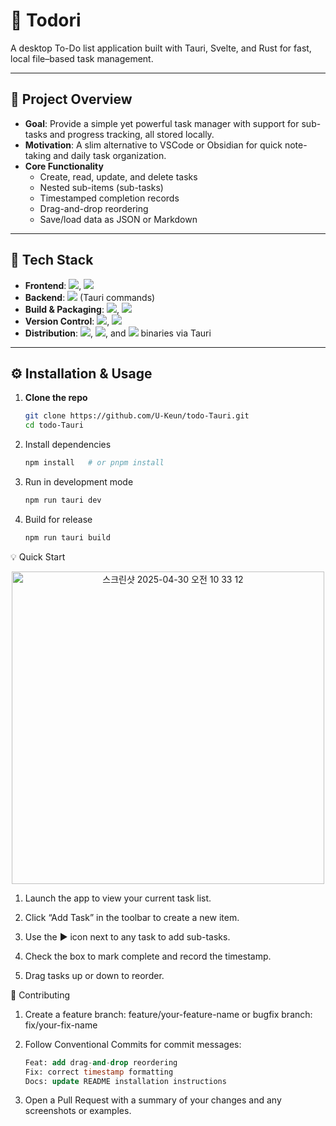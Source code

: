 # 📝 Todori

A desktop To-Do list application built with Tauri, Svelte, and Rust for fast, local file–based task management.

---

## 📖 Project Overview
- **Goal**: Provide a simple yet powerful task manager with support for sub-tasks and progress tracking, all stored locally.
- **Motivation**: A slim alternative to VSCode or Obsidian for quick note-taking and daily task organization.
- **Core Functionality**
  - Create, read, update, and delete tasks
  - Nested sub-items (sub-tasks)
  - Timestamped completion records
  - Drag-and-drop reordering
  - Save/load data as JSON or Markdown

---

## 🚀 Tech Stack
- **Frontend**: <img src="https://img.shields.io/badge/Svelte-FF3E00?style=flat-square&logo=Svelte&logoColor=white"/>, <img src="https://img.shields.io/badge/tailwind%20css-%2338B2AC.svg?&style=flat-square&logo=tailwind%20css&logoColor=white" />
- **Backend**: <img src="https://img.shields.io/badge/Rust-000000?style=flat-square&logo=Rust&logoColor=white"/> (Tauri commands)
- **Build & Packaging**: <img src="https://img.shields.io/badge/Vite-646CFF?style=flat&logo=Vite&logoColor=white"/>, <img src="https://img.shields.io/badge/Tauri-24C8D8?style=flat&logo=Tauri&logoColor=white"/>
- **Version Control**: <img src="https://img.shields.io/badge/Git-F05032?style=flat-square&logo=git&logoColor=white"/>, <img src="https://img.shields.io/badge/github-%23181717.svg?&style=flat-square&logo=github&logoColor=white" />
- **Distribution**: <img src="https://img.shields.io/badge/windows-%230078D6.svg?&style=flat-square&logo=windows&logoColor=white" />, <img src="https://img.shields.io/badge/macos-%23000000.svg?&style=flat-square&logo=macos&logoColor=white" />, and <img src="https://img.shields.io/badge/Linux-%23FCC624.svg?&style=flat-square&logo=Linux&logoColor=black" /> binaries via Tauri

---

## ⚙️ Installation & Usage
1. **Clone the repo**
   ```bash
   git clone https://github.com/U-Keun/todo-Tauri.git
   cd todo-Tauri
   ```

2. Install dependencies
    ```bash
    npm install   # or pnpm install
    ```
3. Run in development mode
    ```bash
    npm run tauri dev
    ```
4. Build for release
    ```bash
    npm run tauri build
    ```

💡 Quick Start
<p align="center">
  <img width="500" alt="스크린샷 2025-04-30 오전 10 33 12" src="https://github.com/user-attachments/assets/ea521dd7-fa4a-40a7-b06f-d8a98833f51f" />
</p>

1. Launch the app to view your current task list.

2. Click “Add Task” in the toolbar to create a new item.

3. Use the ▶ icon next to any task to add sub-tasks.

4. Check the box to mark complete and record the timestamp.

5. Drag tasks up or down to reorder.

🤝 Contributing
1. Create a feature branch: feature/your-feature-name or bugfix branch: fix/your-fix-name

2. Follow Conventional Commits for commit messages:
    ```sql
    Feat: add drag-and-drop reordering
    Fix: correct timestamp formatting
    Docs: update README installation instructions
    ```

3. Open a Pull Request with a summary of your changes and any screenshots or examples.


